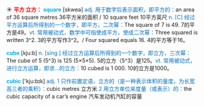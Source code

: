 ☀ <font color="red">**平方 立方：**</font>
<font color="sky blue">**square**</font> [skweə] 
<font color="#0070c0">adj. 用于数字后表示面积，即平方的：</font>an area of 36 square metres 36平方米的面积 / 10 square feet 10平方英尺 <font color="#0070c0">n. [C] 经过平方运算后所得到的一个数字，即平方，二次幂：</font>The square of 7 is 49. 7的平方是49。<font color="#0070c0">vt. 常用被动式，数学中可指使成平方，使成二次幂：</font>Three squared is written 3^2. 3的平方写作3^2。/ Four squared equals 16. 4的平方等于16。

<font color="sky blue">**cube**</font> [kju:b] 
<font color="#0070c0">n. [sing.] 经过立方运算后所得到的一个数字，即立方，三次幂：</font>The cube of 5 (5^3) is 125 (5×5×5). 5的立方（5^3）是125。<font color="#0070c0">vt. 常用被动式，进行立方运算，即求…的立方：</font>10 cubed is 1 000. 10的立方是1000。

<font color="sky blue">**cubic**</font> ['kju:bɪk] 
<font color="#0070c0">adj. 1 只作前置定语，立方的（是一种表示体积的量度，为长宽高三者的乘积）：</font>cubic metres 立方米 <font color="#0070c0">2 用立方单位来度量（或表示）的：</font>the cubic capacity of a car’s engine 汽车发动机汽缸的容量


